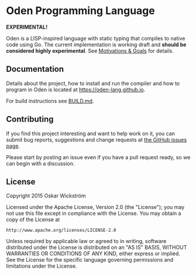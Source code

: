 # Oden Programming Language 

**EXPERIMENTAL!**

Oden is a LISP-inspired language with static typing that compiles
to native code using Go. The current implementation is working draft
and **should be considered highly experimental**. See [Motivations
& Goals](https://oden-lang.github.io/motivation-and-goals.html) for
details.

## Documentation

Details about the project, how to install and run the compiler and how to
program in Oden is located at https://oden-lang.github.io.

For build instructions see [BUILD.md](BUILD.md).

## Contributing

If you find this project interesting and want to help work on it, you
can submit bug reports, suggestions and change requests at
[the GitHub issues page](https://github.com/oden-lang/oden/issues).

Please start by posting an issue even if you have a pull request ready,
so we can begin with a discussion.

## License

Copyright 2015 Oskar Wickström

Licensed under the Apache License, Version 2.0 (the "License");
you may not use this file except in compliance with the License.
You may obtain a copy of the License at

    http://www.apache.org/licenses/LICENSE-2.0

Unless required by applicable law or agreed to in writing, software
distributed under the License is distributed on an "AS IS" BASIS,
WITHOUT WARRANTIES OR CONDITIONS OF ANY KIND, either express or implied.
See the License for the specific language governing permissions and
limitations under the License.
